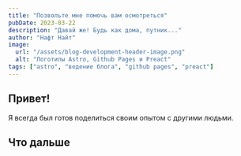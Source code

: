 ```yaml
---
title: "Позвольте мне помочь вам осмотреться"
pubDate: 2023-03-22
description: "Давай же! Будь как дома, путник..."
author: "Нафт Найт"
image:
  url: "/assets/blog-development-header-image.png"
  alt: "Логотипы Astro, Github Pages и Preact"
tags: ["astro", "ведение блога", "github pages", "preact"]
---
```


## Привет!

Я всегда был готов поделиться своим опытом с другими людьми.

## Что дальше

